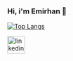 ### Hi, i'm Emirhan 👋 
[![Top Langs](https://github-readme-stats.vercel.app/api/top-langs/?username=emirhanaltuntas&layout=compact)](https://github.com/emirhanaltuntas/github-readme-stats)  

[<img src='https://cdn.jsdelivr.net/npm/simple-icons@3.0.1/icons/linkedin.svg' alt='linkedin' height='40'>](https://www.linkedin.com/in/emirhan-altuntas%C5%9F-428868221/)
